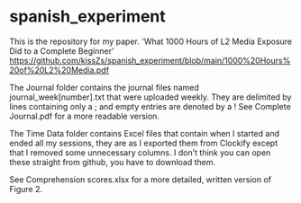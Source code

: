 # spanish_experiment

This is the repository for my paper. 'What 1000 Hours of L2 Media Exposure Did to a
Complete Beginner' https://github.com/kissZs/spanish_experiment/blob/main/1000%20Hours%20of%20L2%20Media.pdf

The Journal folder contains the journal files named journal_week[number].txt that were uploaded weekly. They are delimited by lines containing only a ; and empty entries are denoted by a ! See Complete Journal.pdf for a more readable version.

The Time Data folder contains Excel files that contain when I started and ended all my sessions, they are as I exported them from Clockify except that I removed some unnecessary columns. I don't think you can open these straight from github, you have to download them.

See Comprehension scores.xlsx for a more detailed, written version of Figure 2.
